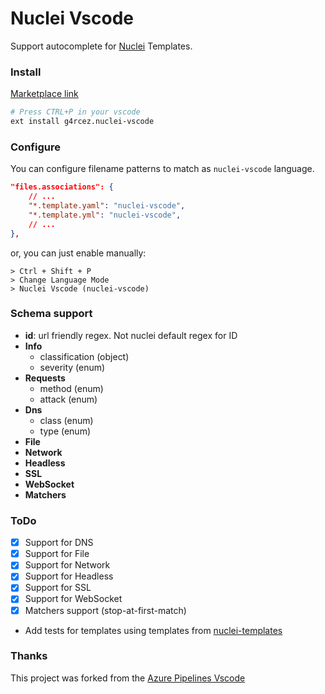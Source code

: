 # Nuclei Vscode

Support autocomplete for [Nuclei](https://nuclei.projectdiscovery.io/) Templates.

### Install

[Marketplace link](https://marketplace.visualstudio.com/items?itemName=g4rcez.nuclei-vscode)

```bash
# Press CTRL+P in your vscode
ext install g4rcez.nuclei-vscode
```

### Configure

You can configure filename patterns to match as `nuclei-vscode` language.

```json
"files.associations": {
    // ...
    "*.template.yaml": "nuclei-vscode",
    "*.template.yml": "nuclei-vscode",
    // ...
},
```

or, you can just enable manually:

```
> Ctrl + Shift + P
> Change Language Mode
> Nuclei Vscode (nuclei-vscode)
```

### Schema support

- **id**: url friendly regex. Not nuclei default regex for ID
- **Info**
  - classification (object)
  - severity (enum)
- **Requests**
  - method (enum)
  - attack (enum)
- **Dns**
  - class (enum)
  - type (enum)
- **File**
- **Network**
- **Headless**
- **SSL**
- **WebSocket**
- **Matchers**

### ToDo

- [x] Support for DNS
- [x] Support for File
- [x] Support for Network
- [x] Support for Headless
- [x] Support for SSL
- [x] Support for WebSocket
- [x] Matchers support (stop-at-first-match)
- Add tests for templates using templates from [nuclei-templates](https://github.com/projectdiscovery/nuclei-templates)

### Thanks

This project was forked from the [Azure Pipelines Vscode](https://github.com/microsoft/azure-pipelines-vscode)
